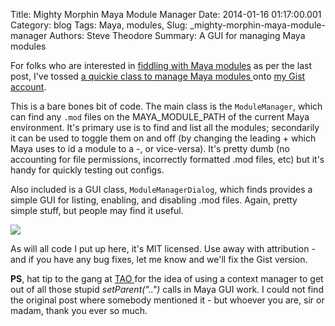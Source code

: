 Title: Mighty Morphin Maya Module Manager
Date: 2014-01-16 01:17:00.001
Category: blog
Tags: Maya, modules, 
Slug: _mighty-morphin-maya-module-manager
Authors: Steve Theodore
Summary: A GUI for managing Maya modules

For folks who are interested in [fiddling with Maya modules](http://techartsurvival.blogspot.com/2014/01/mayas-mildy-magical-modules.html) as per the last post, I've tossed [a quickie class to manage Maya modules ](https://gist.github.com/theodox/8414494)onto [my Gist account](https://gist.github.com/theodox).  
  
This is a bare bones bit of code. The main class is the `ModuleManager`, which can find any `.mod` files on the MAYA_MODULE_PATH of the current Maya environment. It's primary use is to find and list all the modules; secondarily it can be used to toggle them on and off (by changing the leading + which Maya uses to id a module to a -, or vice-versa). It's pretty dumb (no accounting for file permissions, incorrectly formatted .mod files, etc) but it's handy for quickly testing out configs.  
  
Also included is a GUI class, `ModuleManagerDialog`, which finds provides a simple GUI for listing, enabling, and disabling .mod files. Again, pretty simple stuff, but people may find it useful.  

[![](http://4.bp.blogspot.com/-WyKmQOSze2g/Uted0a8FJFI/AAAAAAAA_xo/4pP_U9LJPJ8/s400/modmgr.png)](http://4.bp.blogspot.com/-WyKmQOSze2g/Uted0a8FJFI/AAAAAAAA_xo/4pP_U9LJPJ8/s1600/modmgr.png)


As will all code I put up here, it's MIT licensed. Use away with attribution - and if you have any bug fixes, let me know and we'll fix the Gist version.  
  
**PS**, hat tip to the gang at [TAO ](http://tech-artists.org/) for the idea of using a context manager to get out of all those stupid _setParent("..")_ calls in Maya GUI work. I could not find the original post where somebody mentioned it - but whoever you are, sir or madam, thank you ever so much.  
  


